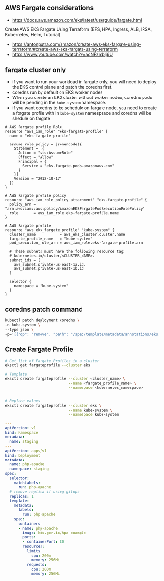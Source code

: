 ## AWS Fargate considerations
- https://docs.aws.amazon.com/eks/latest/userguide/fargate.html

Create AWS EKS Fargate Using Terraform (EFS, HPA, Ingress, ALB, IRSA, Kubernetes, Helm, Tutorial)
- https://antonputra.com/amazon/create-aws-eks-fargate-using-terraform/#create-aws-eks-fargate-using-terraform
- https://www.youtube.com/watch?v=acNFzmblj6U

## fargate cluster only
- if you want to run your workload in fargate only, you will need to deploy the EKS control plane and patch the coredns first.
- coredns run by default on EKS worker nodes
- When you create an EKS cluster without worker nodes, coredns pods will be pending in the `kube-system` namespace. 
- if you want coredns to be schedule on fargate node, you need to create a forgate profile with in `kube-system` namespsace and coredns will be shedule on fargate


```t
# AWS Fargate profile Role
resource "aws_iam_role" "eks-fargate-profile" {
  name = "eks-fargate-profile"

  assume_role_policy = jsonencode({
    Statement = [{
      Action = "sts:AssumeRole"
      Effect = "Allow"
      Principal = {
        Service = "eks-fargate-pods.amazonaws.com"
      }
    }]
    Version = "2012-10-17"
  })
}

# AWS Fargate profile policy
resource "aws_iam_role_policy_attachment" "eks-fargate-profile" {
  policy_arn = "arn:aws:iam::aws:policy/AmazonEKSFargatePodExecutionRolePolicy"
  role       = aws_iam_role.eks-fargate-profile.name
}

# AWS Fargate profile 
resource "aws_eks_fargate_profile" "kube-system" {
  cluster_name           = aws_eks_cluster.cluster.name
  fargate_profile_name   = "kube-system"
  pod_execution_role_arn = aws_iam_role.eks-fargate-profile.arn

  # These subnets must have the following resource tag: 
  # kubernetes.io/cluster/<CLUSTER_NAME>.
  subnet_ids = [
    aws_subnet.private-us-east-1a.id,
    aws_subnet.private-us-east-1b.id
  ]

  selector {
    namespace = "kube-system"
  }
}
```

## coredns patch command
```sh 
kubectl patch deployment coredns \
-n kube-system \
--type json \
-p='[{"op": "remove", "path": "/spec/template/metadata/annotations/eks.amazonaws.com~1compute-type"}]'
```

## Create Fargate Profile
```sh
# Get list of Fargate Profiles in a cluster
eksctl get fargateprofile --cluster eks

# Template
eksctl create fargateprofile --cluster <cluster_name> \
                             --name <fargate_profile_name> \
                             --namespace <kubernetes_namespace>


# Replace values
eksctl create fargateprofile --cluster eks \
                             --name kube-system \
                             --namespace kube-system
```

```yaml
---
apiVersion: v1
kind: Namespace
metadata:
  name: staging
---
apiVersion: apps/v1
kind: Deployment
metadata:
  name: php-apache
  namespace: staging
spec:
  selector:
    matchLabels:
      run: php-apache
  # remove replica if using gitops
  replicas: 1
  template:
    metadata:
      labels:
        run: php-apache
    spec:
      containers:
      - name: php-apache
        image: k8s.gcr.io/hpa-example
        ports:
        - containerPort: 80
        resources:
          limits:
            cpu: 200m
            memory: 256Mi
          requests:
            cpu: 200m
            memory: 256Mi
```